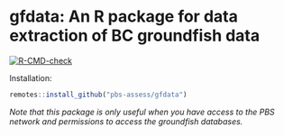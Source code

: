 # gfdata: An R package for data extraction of BC groundfish data

<!-- badges: start -->
[![R-CMD-check](https://github.com/pbs-assess/gfdata/workflows/R-CMD-check/badge.svg)](https://github.com/pbs-assess/gfdata/actions)
<!-- badges: end -->

Installation:

```r
remotes::install_github("pbs-assess/gfdata")
```

*Note that this package is only useful when you have access to the PBS network and permissions to access the groundfish databases.*
